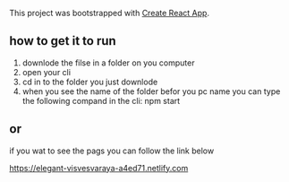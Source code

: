 This project was bootstrapped with [Create React App](https://github.com/facebook/create-react-app).

## how to get it to run 

1. downlode the filse in a folder on you computer 
2. open your cli
3. cd in to the folder you just downlode
4. when you see the name of the folder befor you pc name you can type the following compand in the cli: npm start 

## or 
if you wat to see the pags you can follow the link below

https://elegant-visvesvaraya-a4ed71.netlify.com
